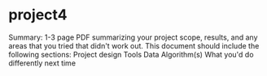 # project4

Summary: 1-3 page PDF summarizing your project scope, results, and any areas that you tried that didn't work out. This document should include the following sections:
Project design
Tools
Data
Algorithm(s)
What you'd do differently next time
